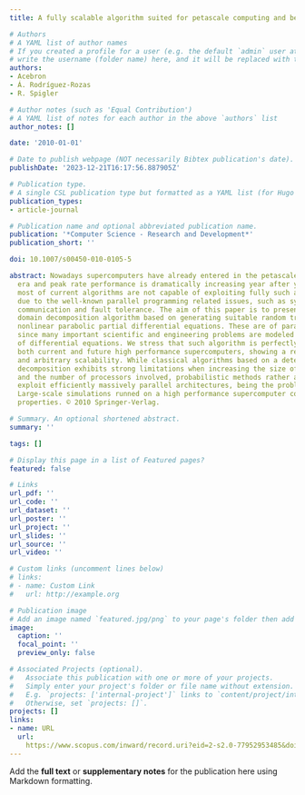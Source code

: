```yaml
---
title: A fully scalable algorithm suited for petascale computing and beyond

# Authors
# A YAML list of author names
# If you created a profile for a user (e.g. the default `admin` user at `content/authors/admin/`), 
# write the username (folder name) here, and it will be replaced with their full name and linked to their profile.
authors:
- Acebron
- Á. Rodríguez-Rozas
- R. Spigler

# Author notes (such as 'Equal Contribution')
# A YAML list of notes for each author in the above `authors` list
author_notes: []

date: '2010-01-01'

# Date to publish webpage (NOT necessarily Bibtex publication's date).
publishDate: '2023-12-21T16:17:56.887905Z'

# Publication type.
# A single CSL publication type but formatted as a YAML list (for Hugo requirements).
publication_types:
- article-journal

# Publication name and optional abbreviated publication name.
publication: '*Computer Science - Research and Development*'
publication_short: ''

doi: 10.1007/s00450-010-0105-5

abstract: Nowadays supercomputers have already entered in the petascale computing
  era and peak rate performance is dramatically increasing year after year. However,
  most of current algorithms are not capable of exploiting fully such a technology
  due to the well-known parallel programming related issues, such as synchronization,
  communication and fault tolerance. The aim of this paper is to present a probabilistic
  domain decomposition algorithm based on generating suitable random trees for solving
  nonlinear parabolic partial differential equations. These are of paramount importance
  since many important scientific and engineering problems are modeled by such type
  of differential equations. We stress that such algorithm is perfectly suited for
  both current and future high performance supercomputers, showing a remarkable performance
  and arbitrary scalability. While classical algorithms based on a deterministic domain
  decomposition exhibits strong limitations when increasing the size of the problem
  and the number of processors involved, probabilistic methods rather allow us to
  exploit efficiently massively parallel architectures, being the problem fully decoupled.
  Large-scale simulations runned on a high performance supercomputer confirm such
  properties. © 2010 Springer-Verlag.

# Summary. An optional shortened abstract.
summary: ''

tags: []

# Display this page in a list of Featured pages?
featured: false

# Links
url_pdf: ''
url_code: ''
url_dataset: ''
url_poster: ''
url_project: ''
url_slides: ''
url_source: ''
url_video: ''

# Custom links (uncomment lines below)
# links:
# - name: Custom Link
#   url: http://example.org

# Publication image
# Add an image named `featured.jpg/png` to your page's folder then add a caption below.
image:
  caption: ''
  focal_point: ''
  preview_only: false

# Associated Projects (optional).
#   Associate this publication with one or more of your projects.
#   Simply enter your project's folder or file name without extension.
#   E.g. `projects: ['internal-project']` links to `content/project/internal-project/index.md`.
#   Otherwise, set `projects: []`.
projects: []
links:
- name: URL
  url: 
    https://www.scopus.com/inward/record.uri?eid=2-s2.0-77952953485&doi=10.1007%2fs00450-010-0105-5&partnerID=40&md5=15b9f8d983e6a9bfa12a4f14057c3536
---
```


Add the **full text** or **supplementary notes** for the publication here using Markdown formatting.
